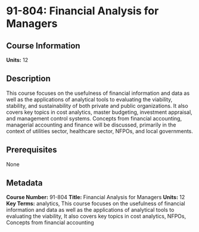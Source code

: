 # 91-804: Financial Analysis for Managers

## Course Information

**Units:** 12

## Description

This course focuses on the usefulness of financial information and data as well as the applications of analytical tools to evaluating the viability, stability, and sustainability of both private and public organizations. It also covers key topics in cost analytics, master budgeting, investment appraisal, and management control systems. Concepts from financial accounting, managerial accounting and finance will be discussed, primarily in the context of utilities sector, healthcare sector, NFPOs, and local governments.

## Prerequisites

None

## Metadata

**Course Number:** 91-804
**Title:** Financial Analysis for Managers
**Units:** 12
**Key Terms:** analytics, This course focuses on the usefulness of financial information and data as well as the applications of analytical tools to evaluating the viability, It also covers key topics in cost analytics, NFPOs, Concepts from financial accounting
